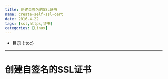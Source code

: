 ```yaml
---
title: 创建自签名的SSL证书
name: create-self-ssl-cert
date: 2016-4-22
tags: [ssl,https,证书]
categories: [Linux]
---
```


* 目录
{:toc}

---

# 创建自签名的SSL证书
